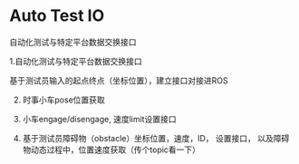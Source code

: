 # Auto Test IO

自动化测试与特定平台数据交换接口


1.自动化测试与特定平台数据交换接口

基于测试员输入的起点终点（坐标位置），建立接口对接进ROS

2.  时事小车pose位置获取

3. 小车engage/disengage, 速度limit设置接口

4. 基于测试员障碍物（obstacle）坐标位置，速度，ID，  设置接口， 以及障碍物动态过程中，位置速度获取（传个topic看一下）